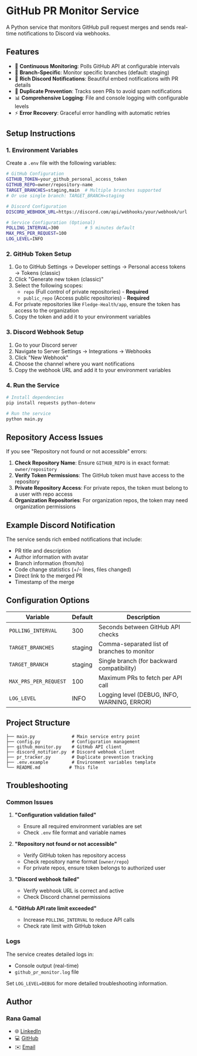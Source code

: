 # GitHub PR Monitor Service

A Python service that monitors GitHub pull request merges and sends real-time notifications to Discord via webhooks.

## Features

- 🔄 **Continuous Monitoring**: Polls GitHub API at configurable intervals
- 🎯 **Branch-Specific**: Monitor specific branches (default: staging)
- 📱 **Rich Discord Notifications**: Beautiful embed notifications with PR details
- 🚫 **Duplicate Prevention**: Tracks seen PRs to avoid spam notifications
- 📊 **Comprehensive Logging**: File and console logging with configurable levels
- ⚡ **Error Recovery**: Graceful error handling with automatic retries

## Setup Instructions

### 1. Environment Variables

Create a `.env` file with the following variables:

```bash
# GitHub Configuration
GITHUB_TOKEN=your_github_personal_access_token
GITHUB_REPO=owner/repository-name
TARGET_BRANCHES=staging,main  # Multiple branches supported
# Or use single branch: TARGET_BRANCH=staging

# Discord Configuration
DISCORD_WEBHOOK_URL=https://discord.com/api/webhooks/your/webhook/url

# Service Configuration (Optional)
POLLING_INTERVAL=300          # 5 minutes default
MAX_PRS_PER_REQUEST=100      
LOG_LEVEL=INFO
```

### 2. GitHub Token Setup

1. Go to GitHub Settings → Developer settings → Personal access tokens → Tokens (classic)
2. Click "Generate new token (classic)"
3. Select the following scopes:
   - `repo` (Full control of private repositories) - **Required**
   - `public_repo` (Access public repositories) - **Required**
4. For private repositories like `Fledge-Health/app`, ensure the token has access to the organization
5. Copy the token and add it to your environment variables

### 3. Discord Webhook Setup

1. Go to your Discord server
2. Navigate to Server Settings → Integrations → Webhooks
3. Click "New Webhook"
4. Choose the channel where you want notifications
5. Copy the webhook URL and add it to your environment variables

### 4. Run the Service

```bash
# Install dependencies
pip install requests python-dotenv

# Run the service
python main.py
```

## Repository Access Issues

If you see "Repository not found or not accessible" errors:

1. **Check Repository Name**: Ensure `GITHUB_REPO` is in exact format: `owner/repository`
2. **Verify Token Permissions**: The GitHub token must have access to the repository
3. **Private Repository Access**: For private repos, the token must belong to a user with repo access
4. **Organization Repositories**: For organization repos, the token may need organization permissions

## Example Discord Notification

The service sends rich embed notifications that include:
- PR title and description
- Author information with avatar
- Branch information (from/to)
- Code change statistics (+/- lines, files changed)
- Direct link to the merged PR
- Timestamp of the merge

## Configuration Options

| Variable | Default | Description |
|----------|---------|-------------|
| `POLLING_INTERVAL` | 300 | Seconds between GitHub API checks |
| `TARGET_BRANCHES` | staging | Comma-separated list of branches to monitor |
| `TARGET_BRANCH` | staging | Single branch (for backward compatibility) |
| `MAX_PRS_PER_REQUEST` | 100 | Maximum PRs to fetch per API call |
| `LOG_LEVEL` | INFO | Logging level (DEBUG, INFO, WARNING, ERROR) |

## Project Structure

```
├── main.py              # Main service entry point
├── config.py            # Configuration management
├── github_monitor.py    # GitHub API client
├── discord_notifier.py  # Discord webhook client
├── pr_tracker.py        # Duplicate prevention tracking
├── .env.example         # Environment variables template
└── README.md           # This file
```

## Troubleshooting

### Common Issues

1. **"Configuration validation failed"**
   - Ensure all required environment variables are set
   - Check `.env` file format and variable names

2. **"Repository not found or not accessible"**
   - Verify GitHub token has repository access
   - Check repository name format (`owner/repo`)
   - For private repos, ensure token belongs to authorized user

3. **"Discord webhook failed"**
   - Verify webhook URL is correct and active
   - Check Discord channel permissions

4. **"GitHub API rate limit exceeded"**
   - Increase `POLLING_INTERVAL` to reduce API calls
   - Check rate limit with GitHub token

### Logs

The service creates detailed logs in:
- Console output (real-time)
- `github_pr_monitor.log` file

Set `LOG_LEVEL=DEBUG` for more detailed troubleshooting information.

## Author

### **Rana Gamal**  
- 🌐 [LinkedIn](https://www.linkedin.com/in/rana-gamal-daif)
- 💻 [GitHub](https://github.com/engRana404)
- ✉️ [Email](mailto:RanaGamalDaif@gmail.com) 